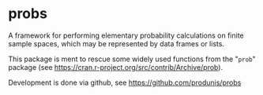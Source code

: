 # probs

A framework for performing elementary probability calculations on finite sample spaces, which may be represented by data frames or lists.  

This package is ment to rescue some widely used functions from the "`prob`" package (see <https://cran.r-project.org/src/contrib/Archive/prob>). 

Development is done via github, see <https://github.com/produnis/probs>
